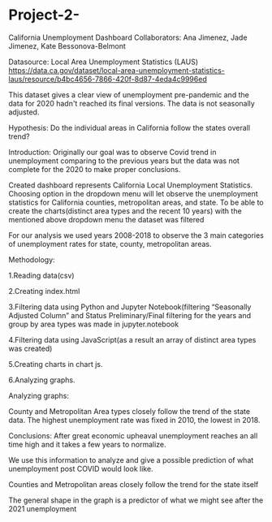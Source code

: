 # Project-2-
California Unemployment Dashboard
Collaborators: Ana Jimenez, Jade Jimenez, Kate Bessonova-Belmont

Datasource: Local Area Unemployment Statistics (LAUS)
https://data.ca.gov/dataset/local-area-unemployment-statistics-laus/resource/b4bc4656-7866-420f-8d87-4eda4c9996ed 

This dataset gives a clear view of unemployment pre-pandemic and the data for 2020 hadn't reached its final versions. 
The data is not seasonally adjusted.

Hypothesis: Do the individual areas in California follow the states overall trend?

Introduction:
Originally our goal was to observe Covid trend in unemployment comparing to the previous years but the data was not complete for the 2020 to make proper conclusions.

Created dashboard represents California Local Unemployment Statistics. Choosing option in the dropdown menu will let observe the unemployment statistics for California counties, metropolitan areas, and state. To be able to create the charts(distinct area types and the recent 10 years) with the mentioned above dropdown menu the dataset was filtered

For our analysis we used years 2008-2018 to observe the 3 main categories of unemployment rates for state, county, metropolitan areas.

Methodology:

1.Reading data(csv)

2.Creating index.html

3.Filtering data using Python and Jupyter Notebook(filtering “Seasonally Adjusted Column” and Status Preliminary/Final filtering for the years and group by area types was made in jupyter.notebook

4.Filtering data using JavaScript(as a result an array of distinct area types was created)

5.Creating charts in chart js.

6.Analyzing graphs.



Analyzing graphs:

County and Metropolitan Area types closely follow the trend of the state data. The highest unemployment rate was fixed in 2010, the lowest in 2018.


Conclusions:
After great economic upheaval unemployment reaches an all time high and it takes a few years to normalize.

We use this information to analyze and give a possible prediction of what unemployment post COVID would look like.

Counties and Metropolitan areas closely follow the trend for the state itself

The general shape in the graph is a predictor of what we might see after the 2021 unemployment
